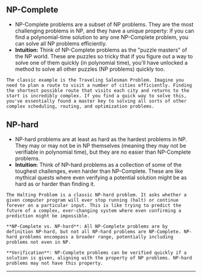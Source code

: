

## NP-Complete
- NP-Complete problems are a subset of NP problems. They are the most challenging problems in NP, and they have a unique property: if you can find a polynomial-time solution to any one NP-Complete problem, you can solve all NP problems efficiently.
- **Intuition:** Think of NP-Complete problems as the "puzzle masters" of the NP world. These are puzzles so tricky that if you figure out a way to solve one of them quickly (in polynomial time), you'll have unlocked a method to solve all other puzzles (NP problems) quickly too.

```ad-example
The classic example is the Traveling Salesman Problem. Imagine you need to plan a route to visit a number of cities efficiently. Finding the shortest possible route that visits each city and returns to the start is incredibly complex. If you find a quick way to solve this, you've essentially found a master key to solving all sorts of other complex scheduling, routing, and optimization problems.
```

## NP-hard
- NP-hard problems are at least as hard as the hardest problems in NP. They may or may not be in NP themselves (meaning they may not be verifiable in polynomial time), but they are no easier than NP-Complete problems.
- **Intuition**: Think of NP-hard problems as a collection of some of the toughest challenges, even harder than NP-Complete. These are like mythical quests where even verifying a potential solution might be as hard as or harder than finding it.

```ad-example
The Halting Problem is a classic NP-hard problem. It asks whether a given computer program will ever stop running (halt) or continue forever on a particular input. This is like trying to predict the future of a complex, ever-changing system where even confirming a prediction might be impossible.
```

```ad-note
**NP-Complete vs. NP-hard**: All NP-Complete problems are by definition NP-hard, but not all NP-hard problems are NP-Complete. NP-hard problems encompass a broader range, potentially including problems not even in NP.
    
**Verification**: NP-Complete problems can be verified quickly if a solution is given, aligning with the property of NP problems. NP-hard problems may not have this property.
```

---

